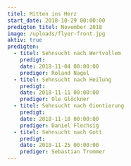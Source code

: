 ```yaml
---
titel: Mitten ins Herz
start_date: 2018-10-29 00:00:00
predigten_titel: November 2018
image: /uploads/flyer-front.jpg
aktiv: true
predigten:
  - titel: Sehnsucht nach Wertvollem
    predigt:
    date: 2018-11-04 00:00:00
    prediger: Roland Nagel
  - titel: Sehnsucht nach Heilung
    predigt:
    date: 2018-11-11 00:00:00
    prediger: Ole Glöckner
  - titel: Sehnsucht nach Oientierung
    predigt:
    date: 2018-11-18 00:00:00
    prediger: Daniel Flechsig
  - titel: Sehnsucht nach Gott
    predigt:
    date: 2018-11-25 00:00:00
    prediger: Sebastian Trommer
---
```


